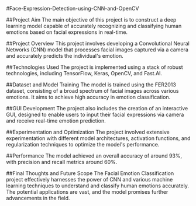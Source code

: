 #Face-Expression-Detection-using-CNN-and-OpenCV

##Project Aim
The main objective of this project is to construct a deep learning model capable of accurately recognizing and classifying human emotions based on facial expressions in real-time.

##Project Overview
This project involves developing a Convolutional Neural Networks (CNN) model that processes facial images captured via a camera and accurately predicts the individual's emotion.

##Technologies Used
The project is implemented using a stack of robust technologies, including TensorFlow, Keras, OpenCV, and Fast.AI.

##Dataset and Model Training
The model is trained using the FER2013 dataset, consisting of a broad spectrum of facial images across various emotions. It aims to achieve high accuracy in emotion classification.

##GUI Development
The project also includes the creation of an interactive GUI, designed to enable users to input their facial expressions via camera and receive real-time emotion prediction.

##Experimentation and Optimization
The project involved extensive experimentation with different model architectures, activation functions, and regularization techniques to optimize the model's performance.

##Performance
The model achieved an overall accuracy of around 93%, with precision and recall metrics around 60%.

##Final Thoughts and Future Scope
The Facial Emotion Classification project effectively harnesses the power of CNN and various machine learning techniques to understand and classify human emotions accurately. The potential applications are vast, and the model promises further advancements in the field.